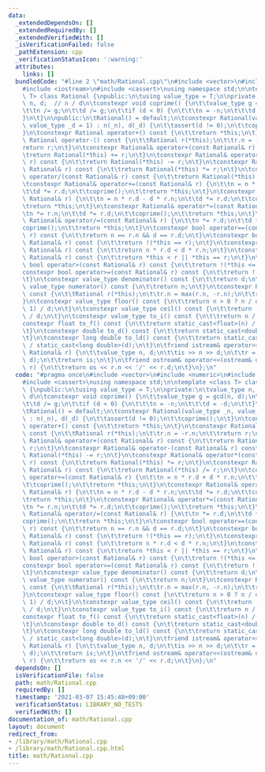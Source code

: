 ```yaml
---
data:
  _extendedDependsOn: []
  _extendedRequiredBy: []
  _extendedVerifiedWith: []
  _isVerificationFailed: false
  _pathExtension: cpp
  _verificationStatusIcon: ':warning:'
  attributes:
    links: []
  bundledCode: "#line 2 \"math/Rational.cpp\"\n#include <vector>\n#include <numeric>\n\
    #include <iostream>\n#include <cassert>\nusing namespace std;\n\ntemplate <class\
    \ T> class Rational {\npublic:\n\tusing value_type = T;\n\nprivate:\n\tvalue_type\
    \ n, d;  // n / d\n\tconstexpr void coprime() {\n\t\tvalue_type g = gcd(n, d);\n\
    \t\tn /= g;\n\t\td /= g;\n\t\tif (d < 0) {\n\t\t\tn = -n;\n\t\t\td = -d;\n\t\t\
    }\n\t}\n\npublic:\n\tRational() = default;\n\tconstexpr Rational(value_type _n,\
    \ value_type _d = 1) : n(_n), d(_d) {\n\t\tassert(d != 0);\n\t\tcoprime();\n\t\
    }\n\tconstexpr Rational operator+() const {\n\t\treturn *this;\n\t}\n\tconstexpr\
    \ Rational operator-() const {\n\t\tRational r(*this);\n\t\tr.n = -r.n;\n\t\t\
    return r;\n\t}\n\tconstexpr Rational& operator+(const Rational& r) const {\n\t\
    \treturn Rational(*this) += r;\n\t}\n\tconstexpr Rational& operator-(const Rational&\
    \ r) const {\n\t\treturn Rational(*this) -= r;\n\t}\n\tconstexpr Rational& operator*(const\
    \ Rational& r) const {\n\t\treturn Rational(*this) *= r;\n\t}\n\tconstexpr Rational&\
    \ operator/(const Rational& r) const {\n\t\treturn Rational(*this) /= r;\n\t}\n\
    \tconstexpr Rational& operator+=(const Rational& r) {\n\t\tn = n * r.d + d * r.n;\n\
    \t\td *= r.d;\n\t\tcoprime();\n\t\treturn *this;\n\t}\n\tconstexpr Rational& operator-=(const\
    \ Rational& r) {\n\t\tn = n * r.d - d * r.n;\n\t\td *= r.d;\n\t\tcoprime();\n\t\
    \treturn *this;\n\t}\n\tconstexpr Rational& operator*=(const Rational& r) {\n\t\
    \tn *= r.n;\n\t\td *= r.d;\n\t\tcoprime();\n\t\treturn *this;\n\t}\n\tconstexpr\
    \ Rational& operator/=(const Rational& r) {\n\t\tn *= r.d;\n\t\td *= r.n;\n\t\t\
    coprime();\n\t\treturn *this;\n\t}\n\tconstexpr bool operator==(const Rational&\
    \ r) const {\n\t\treturn n == r.n && d == r.d;\n\t}\n\tconstexpr bool operator!=(const\
    \ Rational& r) const {\n\t\treturn !(*this == r);\n\t}\n\tconstexpr bool operator<(const\
    \ Rational& r) const {\n\t\treturn n * r.d < d * r.n;\n\t}\n\tconstexpr bool operator<=(const\
    \ Rational& r) const {\n\t\treturn *this < r || *this == r;\n\t}\n\tconstexpr\
    \ bool operator>(const Rational& r) const {\n\t\treturn !(*this <= r);\n\t}\n\t\
    constexpr bool operator>=(const Rational& r) const {\n\t\treturn !(*this < r);\n\
    \t}\n\tconstexpr value_type denominator() const {\n\t\treturn d;\n\t}\n\tconstexpr\
    \ value_type numerator() const {\n\t\treturn n;\n\t}\n\tconstexpr Rational abs()\
    \ const {\n\t\tRational r(*this);\n\t\tr.n = max(r.n, -r.n);\n\t\treturn r;\n\t\
    }\n\tconstexpr value_type floor() const {\n\t\treturn n > 0 ? n / d : (n - d +\
    \ 1) / d;\n\t}\n\tconstexpr value_type ceil() const {\n\t\treturn (n + d - 1)\
    \ / d;\n\t}\n\tconstexpr value_type to_i() const {\n\t\treturn n / d;\n\t}\n\t\
    constexpr float to_f() const {\n\t\treturn static_cast<float>(n) / static_cast<float>(d);\n\
    \t}\n\tconstexpr double to_d() const {\n\t\treturn static_cast<double>(n) / static_cast<double>(d);\n\
    \t}\n\tconstexpr long double to_ld() const {\n\t\treturn static_cast<long double>(n)\
    \ / static_cast<long double>(d);\n\t}\n\tfriend istream& operator>>(istream& is,\
    \ Rational& r) {\n\t\tvalue_type n, d;\n\t\tis >> n >> d;\n\t\tr = Rational(n,\
    \ d);\n\t\treturn is;\n\t}\n\tfriend ostream& operator<<(ostream& os, const Rational&\
    \ r) {\n\t\treturn os << r.n << '/' << r.d;\n\t}\n};\n"
  code: "#pragma once\n#include <vector>\n#include <numeric>\n#include <iostream>\n\
    #include <cassert>\nusing namespace std;\n\ntemplate <class T> class Rational\
    \ {\npublic:\n\tusing value_type = T;\n\nprivate:\n\tvalue_type n, d;  // n /\
    \ d\n\tconstexpr void coprime() {\n\t\tvalue_type g = gcd(n, d);\n\t\tn /= g;\n\
    \t\td /= g;\n\t\tif (d < 0) {\n\t\t\tn = -n;\n\t\t\td = -d;\n\t\t}\n\t}\n\npublic:\n\
    \tRational() = default;\n\tconstexpr Rational(value_type _n, value_type _d = 1)\
    \ : n(_n), d(_d) {\n\t\tassert(d != 0);\n\t\tcoprime();\n\t}\n\tconstexpr Rational\
    \ operator+() const {\n\t\treturn *this;\n\t}\n\tconstexpr Rational operator-()\
    \ const {\n\t\tRational r(*this);\n\t\tr.n = -r.n;\n\t\treturn r;\n\t}\n\tconstexpr\
    \ Rational& operator+(const Rational& r) const {\n\t\treturn Rational(*this) +=\
    \ r;\n\t}\n\tconstexpr Rational& operator-(const Rational& r) const {\n\t\treturn\
    \ Rational(*this) -= r;\n\t}\n\tconstexpr Rational& operator*(const Rational&\
    \ r) const {\n\t\treturn Rational(*this) *= r;\n\t}\n\tconstexpr Rational& operator/(const\
    \ Rational& r) const {\n\t\treturn Rational(*this) /= r;\n\t}\n\tconstexpr Rational&\
    \ operator+=(const Rational& r) {\n\t\tn = n * r.d + d * r.n;\n\t\td *= r.d;\n\
    \t\tcoprime();\n\t\treturn *this;\n\t}\n\tconstexpr Rational& operator-=(const\
    \ Rational& r) {\n\t\tn = n * r.d - d * r.n;\n\t\td *= r.d;\n\t\tcoprime();\n\t\
    \treturn *this;\n\t}\n\tconstexpr Rational& operator*=(const Rational& r) {\n\t\
    \tn *= r.n;\n\t\td *= r.d;\n\t\tcoprime();\n\t\treturn *this;\n\t}\n\tconstexpr\
    \ Rational& operator/=(const Rational& r) {\n\t\tn *= r.d;\n\t\td *= r.n;\n\t\t\
    coprime();\n\t\treturn *this;\n\t}\n\tconstexpr bool operator==(const Rational&\
    \ r) const {\n\t\treturn n == r.n && d == r.d;\n\t}\n\tconstexpr bool operator!=(const\
    \ Rational& r) const {\n\t\treturn !(*this == r);\n\t}\n\tconstexpr bool operator<(const\
    \ Rational& r) const {\n\t\treturn n * r.d < d * r.n;\n\t}\n\tconstexpr bool operator<=(const\
    \ Rational& r) const {\n\t\treturn *this < r || *this == r;\n\t}\n\tconstexpr\
    \ bool operator>(const Rational& r) const {\n\t\treturn !(*this <= r);\n\t}\n\t\
    constexpr bool operator>=(const Rational& r) const {\n\t\treturn !(*this < r);\n\
    \t}\n\tconstexpr value_type denominator() const {\n\t\treturn d;\n\t}\n\tconstexpr\
    \ value_type numerator() const {\n\t\treturn n;\n\t}\n\tconstexpr Rational abs()\
    \ const {\n\t\tRational r(*this);\n\t\tr.n = max(r.n, -r.n);\n\t\treturn r;\n\t\
    }\n\tconstexpr value_type floor() const {\n\t\treturn n > 0 ? n / d : (n - d +\
    \ 1) / d;\n\t}\n\tconstexpr value_type ceil() const {\n\t\treturn (n + d - 1)\
    \ / d;\n\t}\n\tconstexpr value_type to_i() const {\n\t\treturn n / d;\n\t}\n\t\
    constexpr float to_f() const {\n\t\treturn static_cast<float>(n) / static_cast<float>(d);\n\
    \t}\n\tconstexpr double to_d() const {\n\t\treturn static_cast<double>(n) / static_cast<double>(d);\n\
    \t}\n\tconstexpr long double to_ld() const {\n\t\treturn static_cast<long double>(n)\
    \ / static_cast<long double>(d);\n\t}\n\tfriend istream& operator>>(istream& is,\
    \ Rational& r) {\n\t\tvalue_type n, d;\n\t\tis >> n >> d;\n\t\tr = Rational(n,\
    \ d);\n\t\treturn is;\n\t}\n\tfriend ostream& operator<<(ostream& os, const Rational&\
    \ r) {\n\t\treturn os << r.n << '/' << r.d;\n\t}\n};\n"
  dependsOn: []
  isVerificationFile: false
  path: math/Rational.cpp
  requiredBy: []
  timestamp: '2021-03-07 15:45:48+09:00'
  verificationStatus: LIBRARY_NO_TESTS
  verifiedWith: []
documentation_of: math/Rational.cpp
layout: document
redirect_from:
- /library/math/Rational.cpp
- /library/math/Rational.cpp.html
title: math/Rational.cpp
---
```

